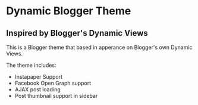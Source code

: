 # Dynamic Blogger Theme
## Inspired by Blogger's Dynamic Views

This is a Blogger theme that based in apperance on Blogger's own Dynamic Views.

The theme includes:

  * Instapaper Support
  * Facebook Open Graph support
  * AJAX post loading
  * Post thumbnail support in sidebar